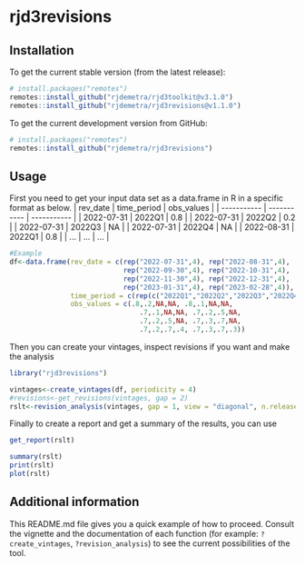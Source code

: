 # rjd3revisions

## Installation

To get the current stable version (from the latest release):

``` r
# install.packages("remotes")
remotes::install_github("rjdemetra/rjd3toolkit@v3.1.0")
remotes::install_github("rjdemetra/rjd3revisions@v1.1.0")
```

To get the current development version from GitHub:

``` r
# install.packages("remotes")
remotes::install_github("rjdemetra/rjd3revisions")
```

## Usage

First you need to get your input data set as a data.frame in R in a specific format as below.
| rev_date    | time_period | obs_values  |
| ----------- | ----------- | ----------- |
| 2022-07-31  | 2022Q1      | 0.8         |
| 2022-07-31  | 2022Q2      | 0.2         |
| 2022-07-31  | 2022Q3      | NA          |
| 2022-07-31  | 2022Q4      | NA          |
| 2022-08-31  | 2022Q1      | 0.8         |
| ...         | ...         | ...         |

``` r
#Example
df<-data.frame(rev_date = c(rep("2022-07-31",4), rep("2022-08-31",4),
                            rep("2022-09-30",4), rep("2022-10-31",4),
                            rep("2022-11-30",4), rep("2022-12-31",4),
                            rep("2023-01-31",4), rep("2023-02-28",4)),
               time_period = c(rep(c("2022Q1","2022Q2","2022Q3","2022Q4"),8)),
               obs_values = c(.8,.2,NA,NA, .8,.1,NA,NA,
                                .7,.1,NA,NA, .7,.2,.5,NA,
                                .7,.2,.5,NA, .7,.3,.7,NA,
                                .7,.2,.7,.4, .7,.3,.7,.3))
```

Then you can create your vintages, inspect revisions if you want and make the analysis 
``` r
library("rjd3revisions")

vintages<-create_vintages(df, periodicity = 4)
#revisions<-get_revisions(vintages, gap = 2)
rslt<-revision_analysis(vintages, gap = 1, view = "diagonal", n.releases = 3)
```

Finally to create a report and get a summary of the results, you can use
``` r
get_report(rslt)

summary(rslt)
print(rslt)
plot(rslt)
```

## Additional information
This README.md file gives you a quick example of how to proceed. Consult the vignette and the documentation of each function (for example: `?create_vintages`, `?revision_analysis`) to see the current possibilities of the tool.

